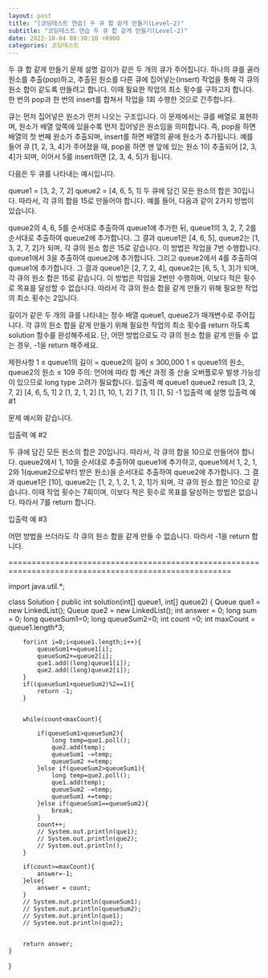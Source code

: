 ```yaml
---
layout: post
title: "[코딩테스트 연습] 두 큐 합 같게 만들기(Level-2)"
subtitle: "코딩테스트 연습 두 큐 합 같게 만들기(Level-2)"
date: 2022-10-04 00:30:10 +0900
categories: 코딩테스트
---
```

두 큐 합 같게 만들기
문제 설명
길이가 같은 두 개의 큐가 주어집니다. 하나의 큐를 골라 원소를 추출(pop)하고, 추출된 원소를 다른 큐에 집어넣는(insert) 작업을 통해 각 큐의 원소 합이 같도록 만들려고 합니다. 이때 필요한 작업의 최소 횟수를 구하고자 합니다. 한 번의 pop과 한 번의 insert를 합쳐서 작업을 1회 수행한 것으로 간주합니다.

큐는 먼저 집어넣은 원소가 먼저 나오는 구조입니다. 이 문제에서는 큐를 배열로 표현하며, 원소가 배열 앞쪽에 있을수록 먼저 집어넣은 원소임을 의미합니다. 즉, pop을 하면 배열의 첫 번째 원소가 추출되며, insert를 하면 배열의 끝에 원소가 추가됩니다. 예를 들어 큐 [1, 2, 3, 4]가 주어졌을 때, pop을 하면 맨 앞에 있는 원소 1이 추출되어 [2, 3, 4]가 되며, 이어서 5를 insert하면 [2, 3, 4, 5]가 됩니다.

다음은 두 큐를 나타내는 예시입니다.

queue1 = [3, 2, 7, 2]
queue2 = [4, 6, 5, 1]
두 큐에 담긴 모든 원소의 합은 30입니다. 따라서, 각 큐의 합을 15로 만들어야 합니다. 예를 들어, 다음과 같이 2가지 방법이 있습니다.

queue2의 4, 6, 5를 순서대로 추출하여 queue1에 추가한 뒤, queue1의 3, 2, 7, 2를 순서대로 추출하여 queue2에 추가합니다. 그 결과 queue1은 [4, 6, 5], queue2는 [1, 3, 2, 7, 2]가 되며, 각 큐의 원소 합은 15로 같습니다. 이 방법은 작업을 7번 수행합니다.
queue1에서 3을 추출하여 queue2에 추가합니다. 그리고 queue2에서 4를 추출하여 queue1에 추가합니다. 그 결과 queue1은 [2, 7, 2, 4], queue2는 [6, 5, 1, 3]가 되며, 각 큐의 원소 합은 15로 같습니다. 이 방법은 작업을 2번만 수행하며, 이보다 적은 횟수로 목표를 달성할 수 없습니다.
따라서 각 큐의 원소 합을 같게 만들기 위해 필요한 작업의 최소 횟수는 2입니다.

길이가 같은 두 개의 큐를 나타내는 정수 배열 queue1, queue2가 매개변수로 주어집니다. 각 큐의 원소 합을 같게 만들기 위해 필요한 작업의 최소 횟수를 return 하도록 solution 함수를 완성해주세요. 단, 어떤 방법으로도 각 큐의 원소 합을 같게 만들 수 없는 경우, -1을 return 해주세요.

제한사항
1 ≤ queue1의 길이 = queue2의 길이 ≤ 300,000
1 ≤ queue1의 원소, queue2의 원소 ≤ 109
주의: 언어에 따라 합 계산 과정 중 산술 오버플로우 발생 가능성이 있으므로 long type 고려가 필요합니다.
입출력 예
queue1	queue2	result
[3, 2, 7, 2]	[4, 6, 5, 1]	2
[1, 2, 1, 2]	[1, 10, 1, 2]	7
[1, 1]	[1, 5]	-1
입출력 예 설명
입출력 예 #1

문제 예시와 같습니다.

입출력 예 #2

두 큐에 담긴 모든 원소의 합은 20입니다. 따라서, 각 큐의 합을 10으로 만들어야 합니다. queue2에서 1, 10을 순서대로 추출하여 queue1에 추가하고, queue1에서 1, 2, 1, 2와 1(queue2으로부터 받은 원소)을 순서대로 추출하여 queue2에 추가합니다. 그 결과 queue1은 [10], queue2는 [1, 2, 1, 2, 1, 2, 1]가 되며, 각 큐의 원소 합은 10으로 같습니다. 이때 작업 횟수는 7회이며, 이보다 적은 횟수로 목표를 달성하는 방법은 없습니다. 따라서 7를 return 합니다.

입출력 예 #3

어떤 방법을 쓰더라도 각 큐의 원소 합을 같게 만들 수 없습니다. 따라서 -1을 return 합니다.

======================================================================================================

import java.util.*;

class Solution {
    public int solution(int[] queue1, int[] queue2) {
        Queue<Long> que1 = new LinkedList<Long>();
        Queue<Long> que2 = new LinkedList<Long>();
        int answer = 0;
        long sum = 0;
        long queueSum1=0;
        long queueSum2=0;
        int count =0;
        int maxCount = queue1.length*3;
        
        for(int i=0;i<queue1.length;i++){
            queueSum1+=queue1[i];
            queueSum2+=queue2[i];
            que1.add((long)queue1[i]);
            que2.add((long)queue2[i]);
        }
        if((queueSum1+queueSum2)%2==1){
            return -1;
        }
        

        while(count<maxCount){
            
            if(queueSum1>queueSum2){
                long temp=que1.poll();
                que2.add(temp);
                queueSum1 -=temp;
                queueSum2 +=temp;
            }else if(queueSum2>queueSum1){
                long temp=que2.poll();
                que1.add(temp);
                queueSum2 -=temp;
                queueSum1 +=temp;
            }else if(queueSum1==queueSum2){
                break;
            }
            count++;
            // System.out.println(que1);
            // System.out.println(que2);
            // System.out.println();
        }
        
        if(count>=maxCount){
            answer=-1;
        }else{
            answer = count;
        }
        // System.out.println(queueSum1);
        // System.out.println(queueSum2);
        // System.out.println(que1);
        // System.out.println(que2);
        
        
        return answer;
    }
}
